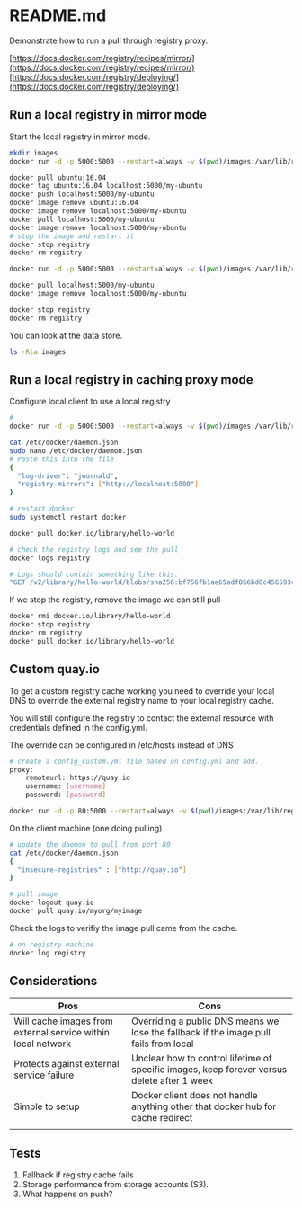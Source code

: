 # README.md
Demonstrate how to run a pull through registry proxy.  

[https://docs.docker.com/registry/recipes/mirror/](https://docs.docker.com/registry/recipes/mirror/)
[https://docs.docker.com/registry/deploying/](https://docs.docker.com/registry/deploying/)

## Run a local registry in mirror mode
Start the local registry in mirror mode.
```sh
mkdir images
docker run -d -p 5000:5000 --restart=always -v $(pwd)/images:/var/lib/registry  --name registry registry:2

docker pull ubuntu:16.04
docker tag ubuntu:16.04 localhost:5000/my-ubuntu
docker push localhost:5000/my-ubuntu
docker image remove ubuntu:16.04
docker image remove localhost:5000/my-ubuntu
docker pull localhost:5000/my-ubuntu
docker image remove localhost:5000/my-ubuntu
# stop the image and restart it
docker stop registry
docker rm registry

docker run -d -p 5000:5000 --restart=always -v $(pwd)/images:/var/lib/registry  --name registry registry:2

docker pull localhost:5000/my-ubuntu
docker image remove localhost:5000/my-ubuntu

docker stop registry
docker rm registry
```

You can look at the data store. 
```sh
ls -Rla images
```

## Run a local registry in caching proxy mode
Configure local client to use a local registry 
```sh
#
docker run -d -p 5000:5000 --restart=always -v $(pwd)/images:/var/lib/registry -v $(pwd)/config.yml:/etc/docker/registry/config.yml --name registry registry:2

cat /etc/docker/daemon.json  
sudo nano /etc/docker/daemon.json
# Paste this into the file
{
  "log-driver": "journald",
  "registry-mirrors": ["http://localhost:5000"]
}

# restart docker
sudo systemctl restart docker   

docker pull docker.io/library/hello-world   

# check the registry logs and see the pull
docker logs registry 

# Logs should contain something like this.  
"GET /v2/library/hello-world/blobs/sha256:bf756fb1ae65adf866bd8c456593cd24beb6a0a061dedf42b26a993176745f6b"
```

If we stop the registry, remove the image we can still pull
```sh
docker rmi docker.io/library/hello-world   
docker stop registry
docker rm registry
docker pull docker.io/library/hello-world   
```

## Custom quay.io
To get a custom registry cache working you need to override your local DNS to override the external registry name to your local registry cache.  

You will still configure the registry to contact the external resource with credentials defined in the config.yml.

The override can be configured in /etc/hosts instead of DNS
```sh
# create a config_custom.yml file based on config.yml and add.
proxy:
    remoteurl: https://quay.io
    username: [username]
    password: [password]

docker run -d -p 80:5000 --restart=always -v $(pwd)/images:/var/lib/registry -v $(pwd)/config_custom.yml:/etc/docker/registry/config.yml --name registry registry:2
```

On the client machine (one doing pulling)
```sh
# update the daemon to pull from port 80
cat /etc/docker/daemon.json
{
  "insecure-registries" : ["http://quay.io"]
}

# pull image
docker logout quay.io
docker pull quay.io/myorg/myimage
```

Check the logs to verifiy the image pull came from the cache.
```sh
# on registry machine
docker log registry
```

## Considerations
| Pros      | Cons        |  
| ------------- | ------------- |  
| Will cache images from external service within local network | Overriding a public DNS means we lose the fallback if the image pull fails from local |
| Protects against external service failure | Unclear how to control lifetime of specific images, keep forever versus delete after 1 week |
| Simple to setup | Docker client does not handle anything other that docker hub for cache redirect |
|  | |


## Tests
1. Fallback if registry cache fails
1. Storage performance from storage accounts (S3).
1. What happens on push?


